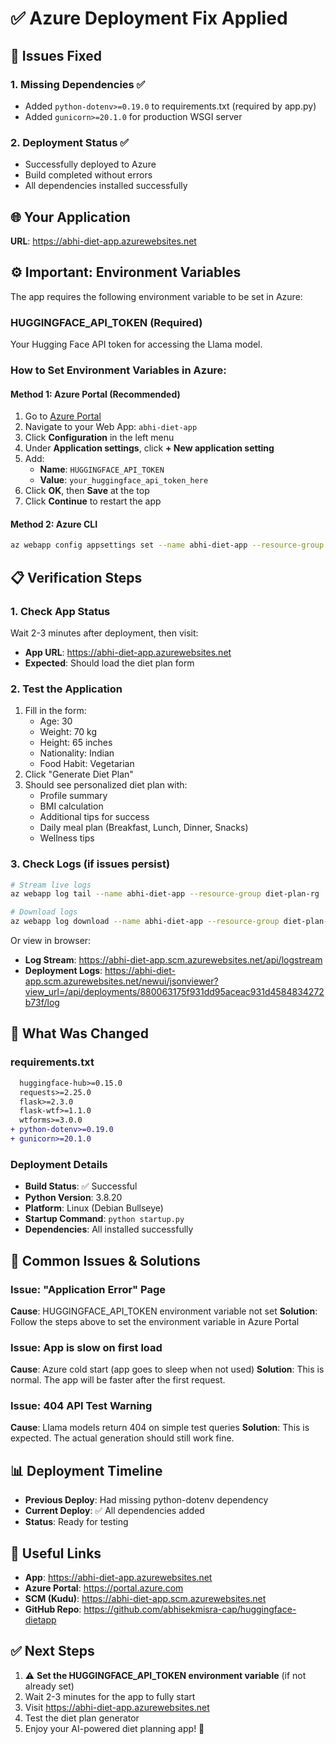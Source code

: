 # ✅ Azure Deployment Fix Applied

## 🔧 Issues Fixed

### 1. **Missing Dependencies** ✅
- Added `python-dotenv>=0.19.0` to requirements.txt (required by app.py)
- Added `gunicorn>=20.1.0` for production WSGI server

### 2. **Deployment Status** ✅
- Successfully deployed to Azure
- Build completed without errors
- All dependencies installed successfully

## 🌐 Your Application

**URL**: https://abhi-diet-app.azurewebsites.net

## ⚙️ Important: Environment Variables

The app requires the following environment variable to be set in Azure:

### **HUGGINGFACE_API_TOKEN** (Required)
Your Hugging Face API token for accessing the Llama model.

### How to Set Environment Variables in Azure:

#### Method 1: Azure Portal (Recommended)
1. Go to [Azure Portal](https://portal.azure.com)
2. Navigate to your Web App: `abhi-diet-app`
3. Click **Configuration** in the left menu
4. Under **Application settings**, click **+ New application setting**
5. Add:
   - **Name**: `HUGGINGFACE_API_TOKEN`
   - **Value**: `your_huggingface_api_token_here`
6. Click **OK**, then **Save** at the top
7. Click **Continue** to restart the app

#### Method 2: Azure CLI
```bash
az webapp config appsettings set --name abhi-diet-app --resource-group diet-plan-rg --settings HUGGINGFACE_API_TOKEN="your_token_here"
```

## 📋 Verification Steps

### 1. Check App Status
Wait 2-3 minutes after deployment, then visit:
- **App URL**: https://abhi-diet-app.azurewebsites.net
- **Expected**: Should load the diet plan form

### 2. Test the Application
1. Fill in the form:
   - Age: 30
   - Weight: 70 kg
   - Height: 65 inches
   - Nationality: Indian
   - Food Habit: Vegetarian
2. Click "Generate Diet Plan"
3. Should see personalized diet plan with:
   - Profile summary
   - BMI calculation
   - Additional tips for success
   - Daily meal plan (Breakfast, Lunch, Dinner, Snacks)
   - Wellness tips

### 3. Check Logs (if issues persist)
```bash
# Stream live logs
az webapp log tail --name abhi-diet-app --resource-group diet-plan-rg

# Download logs
az webapp log download --name abhi-diet-app --resource-group diet-plan-rg --log-file azure-logs.zip
```

Or view in browser:
- **Log Stream**: https://abhi-diet-app.scm.azurewebsites.net/api/logstream
- **Deployment Logs**: https://abhi-diet-app.scm.azurewebsites.net/newui/jsonviewer?view_url=/api/deployments/880063175f931dd95aceac931d4584834272b73f/log

## 🎯 What Was Changed

### requirements.txt
```diff
  huggingface-hub>=0.15.0
  requests>=2.25.0
  flask>=2.3.0
  flask-wtf>=1.1.0
  wtforms>=3.0.0
+ python-dotenv>=0.19.0
+ gunicorn>=20.1.0
```

### Deployment Details
- **Build Status**: ✅ Successful
- **Python Version**: 3.8.20
- **Platform**: Linux (Debian Bullseye)
- **Startup Command**: `python startup.py`
- **Dependencies**: All installed successfully

## 🚨 Common Issues & Solutions

### Issue: "Application Error" Page
**Cause**: HUGGINGFACE_API_TOKEN environment variable not set
**Solution**: Follow the steps above to set the environment variable in Azure Portal

### Issue: App is slow on first load
**Cause**: Azure cold start (app goes to sleep when not used)
**Solution**: This is normal. The app will be faster after the first request.

### Issue: 404 API Test Warning
**Cause**: Llama models return 404 on simple test queries
**Solution**: This is expected. The actual generation should still work fine.

## 📊 Deployment Timeline
- **Previous Deploy**: Had missing python-dotenv dependency
- **Current Deploy**: ✅ All dependencies added
- **Status**: Ready for testing

## 🔗 Useful Links
- **App**: https://abhi-diet-app.azurewebsites.net
- **Azure Portal**: https://portal.azure.com
- **SCM (Kudu)**: https://abhi-diet-app.scm.azurewebsites.net
- **GitHub Repo**: https://github.com/abhisekmisra-cap/huggingface-dietapp

## ✅ Next Steps
1. ⚠️ **Set the HUGGINGFACE_API_TOKEN environment variable** (if not already set)
2. Wait 2-3 minutes for the app to fully start
3. Visit https://abhi-diet-app.azurewebsites.net
4. Test the diet plan generator
5. Enjoy your AI-powered diet planning app! 🎉
